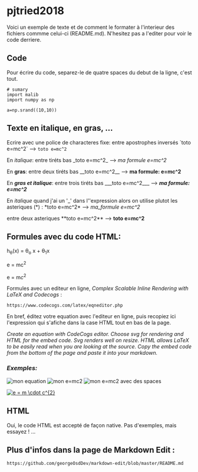 # pjtried2018

Voici un exemple de texte et de comment le formater à l'interieur des fichiers commme celui-ci (README.md). N'hesitez pas a l'editer pour voir le code derriere.


## Code

Pour écrire du code, separez-le de quatre spaces du debut de la ligne, c'est tout.

    # sumary
    import malib
    import numpy as np
    
    a=np.srand((10,10))

## Texte en italique, en gras, ...

Ecrire avec une police de characteres fixe: entre apostrophes inversés \`toto e=mc^2\` --> `toto e=mc^2`

En _italique_: entre tiréts bas \_toto e=mc^2\_ --> _ma formule e=mc^2_

En __gras__: entre deux tiréts bas \_\_toto e=mc^2\_\_ --> __ma formule: e=mc^2__

En ___gras et italique___: entre trois tiréts bas \_\_\_toto e=mc^2\_\_\_ --> ___ma formule: e=mc^2___

En _italique_ quand j'ai un '\_' dans l''expression alors on utilise plutot les asteriques (\*) :  \*toto e=mc^2\*  -->  *ma_formule e=mc^2*

entre deux asteriques \*\*toto e=mc^2\*\* --> **toto e=mc^2**

## Formules avec du code HTML:

h<sub>&theta;</sub>(x) = &theta;<sub>o</sub> x + &theta;<sub>1</sub>x

e = mc<sup>2

e = m<i>c</i><sup>2

Formules avec un editeur en ligne, _Complex Scalable Inline Rendering with LaTeX and Codecogs_ :

    https://www.codecogs.com/latex/eqneditor.php

En bref, éditez votre equation avec l'editeur en ligne, puis recopiez ici l'expression qui s'afiche dans la case HTML tout en bas de la page.

_Create an equation with CodeCogs editor. Choose svg for rendering and HTML for the embed code. Svg renders well on resize. HTML allows LaTeX to be easily read when you are looking at the source. Copy the embed code from the bottom of the page and paste it into your markdown._

### _Exemples:_

<img src="https://latex.codecogs.com/svg.latex?\Large&space;x=\frac{-b\pm\sqrt{b^2-4ac}}{2a}" title="mon equation" />

<img src="https://latex.codecogs.com/svg.latex?\Large&space;e=mc^2" title="mon e=mc2" />

<img src="https://latex.codecogs.com/svg.latex?\Large&space;e=m{\cdot}c^2" title="mon e=mc2 avec des spaces" />



<a href="https://www.codecogs.com/eqnedit.php?latex=e&space;=&space;m&space;\cdot&space;c^{2}" target="_blank"><img src="https://latex.codecogs.com/gif.latex?e&space;=&space;m&space;\cdot&space;c^{2}" title="e = m \cdot c^{2}" /></a>


## HTML

Oui, le code HTML est accepté de façon native. Pas d'exemples, mais essayez ! ...

## Plus d'infos dans la page de Markdown Edit :

    https://github.com/georgeOsdDev/markdown-edit/blob/master/README.md
